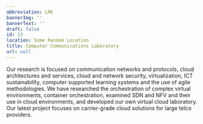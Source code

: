 ```yaml
---
abbreviation: LRK
bannerImg: ''
bannerText: ''
draft: false
id: 13
location: Some Random Location
title: Computer Communications Laboratory
url: null
---
```


Our research is focused on communication networks and protocols, cloud architectures and services, cloud and network security, virtualization, ICT sustainability, computer supported learning systems and the use of agile methodologies. We have researched the orchestration of complex virtual environments, container orchestration, examined SDN and NFV and their use in cloud environments, and developed our own virtual cloud laboratory. Our latest project focuses on carrier-grade cloud solutions for large telco providers.